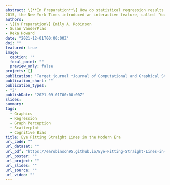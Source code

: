 ```yaml
---
abstract: \[**In Preparation**\] How do statistical regression results compare to intuitive, visually fitted results? Fitting lines by eye through a set of points has been explored since the 20th century. Common methods of fitting trends by eye involve maneuvering a string, black thread, or ruler until the fit is suitable, then drawing the line through the set of points. In
2015, the New York Times introduced an interactive feature, called 'You Draw It', where readers are asked to input their own assumptions about various metrics and compare how these assumptions relate to reality. In this paper, we validate `You Draw It' as a method for graphical testing, comparing results to the less technological method utilized in Mosteller et al. (1981) and extending that study with formal statistical analysis methods. Results were consistent with those found in the previous study; when shown points following a linear trend, participants tended to fit the slope of the first principal component over the slope of the least-squares regression line. This trend was most prominent when shown data simulated with larger variances. This study reinforces the differences between intuitive visual model fitting and statistical model fitting, providing information about human perception as it relates to the use of statistical graphics. graphics. 
authors:
- \[In Preparation\] Emily A. Robinson
- Susan VanderPlas
- Reka Howard
date: "2021-12-01T00:00:00Z"
doi: ""
featured: true
image:
  caption: ''
  focal_point: ""
  preview_only: false
projects: []
publication: 'Target journal *Journal of Computational and Graphical Statistics*'
publication_short: ""
publication_types:
- "2"
publishDate: "2021-09-01T00:00:00Z"
slides:
summary: 
tags:
  - Graphics
  - Regression
  - Graph Perception
  - Scatterplot
  - Cognitive Bias
title: Eye Fitting Straight Lines in the Modern Era
url_code: ""
url_dataset: ""
url_pdf: "https://earobinson95.github.io/Eye-Fitting-Straight-Lines-in-the-Modern-Era/Eye-Fitting-Straight-Lines-in-the-Modern-Era.pdf"
url_poster: ""
url_project: ""
url_slides: ""
url_source: ""
url_video: ""
---
```


